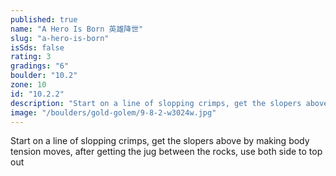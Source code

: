 ```yaml
---
published: true
name: "A Hero Is Born 英雄降世"
slug: "a-hero-is-born"
isSds: false
rating: 3
gradings: "6"
boulder: "10.2"
zone: 10
id: "10.2.2"
description: "Start on a line of slopping crimps, get the slopers above by making body tension moves, after getting the jug between the rocks, use both side to top out"
image: "/boulders/gold-golem/9-8-2-w3024w.jpg"
---
```


Start on a line of slopping crimps, get the slopers above by making body tension moves, after getting the jug between the rocks, use both side to top out
